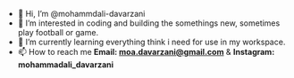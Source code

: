 - 👋 Hi, I’m @mohammdali-davarzani
- 👀 I’m interested in coding and building the somethings new, sometimes play football or game.
- 🌱 I’m currently learning everything think i need for use in my workspace.
- 📫 How to reach me <b>Email: moa.davarzani@gmail.com</b> & <b>Instagram: mohammadali_davarzani</b>

<!---
mohammdali-davarzani/mohammdali-davarzani is a ✨ special ✨ repository because its `README.md` (this file) appears on your GitHub profile.
You can click the Preview link to take a look at your changes.
--->
